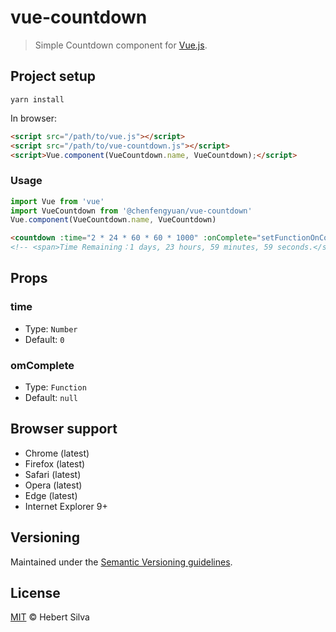 # vue-countdown

> Simple Countdown component for [Vue.js](https://vuejs.org).

## Project setup
```shell
yarn install
```

In browser:

```html
<script src="/path/to/vue.js"></script>
<script src="/path/to/vue-countdown.js"></script>
<script>Vue.component(VueCountdown.name, VueCountdown);</script>
```

### Usage

```js
import Vue from 'vue'
import VueCountdown from '@chenfengyuan/vue-countdown'
Vue.component(VueCountdown.name, VueCountdown)
```

```html
<countdown :time="2 * 24 * 60 * 60 * 1000" :onComplete="setFunctionOnComplete" />
<!-- <span>Time Remaining：1 days, 23 hours, 59 minutes, 59 seconds.</span> -->
```

## Props

### time

- Type: `Number`
- Default: `0`

### omComplete
- Type: `Function`
- Default: `null`

## Browser support

- Chrome (latest)
- Firefox (latest)
- Safari (latest)
- Opera (latest)
- Edge (latest)
- Internet Explorer 9+

## Versioning

Maintained under the [Semantic Versioning guidelines](https://semver.org).

## License

[MIT](https://opensource.org/licenses/MIT) © Hebert Silva